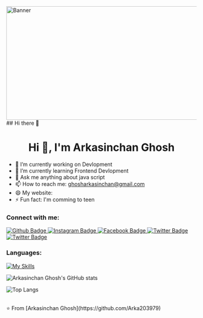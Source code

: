 <img align="top" alt="Banner" width="1000" height="300" src="https://images.app.goo.gl/NerkpAGxoHzxoCpj6.gif">
## Hi there 👋

 <h1 align="center">Hi 👋, I'm Arkasinchan Ghosh</h1>

- 🔭 I’m currently working on Devlopment
- 🌱 I’m currently learning Frontend Devlopment
- 💬 Ask me anything about java script
- 📫 How to reach me: ghosharkasinchan@gmail.com
- 😄 My website:
- ⚡ Fun fact: I'm comming to teen
  
### Connect with me:
<div id="badges">
  <a href="https://github.com/Arka203979">
    <img src="https://img.shields.io/badge/Github-white?style=for-the-badge&logo=Github&logoColor=black" alt="Github Badge"/>
  </a>
 
   <a href="https://www.instagram.com/______a_r_k_a______?igsh=MWhlbnN2dnMzeXZtNA==">
    <img src="https://img.shields.io/badge/Instagram-purple?style=for-the-badge&logo=instagram&logoColor=white" alt="Instagram Badge"/>
  </a>
   <a href="https://www.facebook.com/share/1CExPHBiiu/?mibextid=qi2Omg">
    <img src="https://img.shields.io/badge/Facebook-blue?style=for-the-badge&logo=facebook&logoColor=white" alt="Facebook Badge"/>
  </a>
   <a href="">
    <img src="https://img.shields.io/badge/Twitter-blue?style=for-the-badge&logo=twitter&logoColor=white" alt="Twitter Badge"/>
  </a>
  <a href="https://www.linkedin.com/in/arkasinchan-ghosh-ab805a328?utm_source=share&utm_campaign=share_via&utm_content=profile&utm_medium=android_app">
    <img src="https://img.shields.io/badge/Linkedin-blue?style=for-the-badge&logo=twitter&logoColor=white" alt="Twitter Badge"/>
  </a>
 
</div>

### Languages:
[![My Skills](https://skillicons.dev/icons?i=C++,js,html,css,VSCode)](https://skillicons.dev)

![Arkasinchan Ghosh's GitHub stats](https://github-readme-stats.vercel.app/api?username=arka203979&show_icons=true&theme=dark)

![Top Langs](https://github-readme-stats.vercel.app/api/top-langs/?username=arka203979&theme=dark)


<br>
⭐ From [Arkasinchan Ghosh](https://github.com/Arka203979)

   

